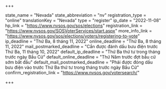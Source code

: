 +++

state_name = "Nevada"
state_abbreviation = "nv"
registration_type = "online"
translationKey = "Nevada"
type = "register"
ip_date = "2022-11-08"
hp_link = "https://www.nvsos.gov/sos/elections"
registration_link = "https://www.nvsos.gov/SOSVoterServices/start.aspx"
more_info_link = "https://www.nvsos.gov/sos/elections/voters/registering-to-vote"
ip_deadline = "Thứ Ba, 8 tháng 11, 2022"
online_deadline = "Thứ Ba, 8 tháng 11, 2022"
mail_postmarked_deadline = "Cần được đánh dấu bưu điện trước Thứ Ba, 11 tháng 10, 2022"
default_ip_deadline = "Thứ Ba thứ tư trong tháng trước ngày Bầu Cử"
default_online_deadline = "Thứ Năm trước đợt bầu cử sớm bắt đầu"
default_mail_postmarked_deadline = "Phải được đóng dấu bưu điện vào trước Thứ Ba thứ tư trong tháng trước ngày Bầu Cử"
confirm_registration_link = "https://www.nvsos.gov/votersearch/"

+++